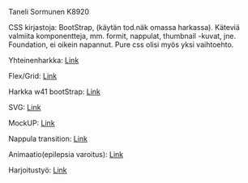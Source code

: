 Taneli Sormunen K8920

CSS kirjastoja: BootStrap, (käytän tod.näk omassa harkassa). Käteviä valmiita komponentteja, mm. formit, nappulat, thumbnail -kuvat, jne. Foundation, ei oikein napannut. Pure css olisi myös yksi vaihtoehto.

Yhteinenharkka: [Link](https://github.com/TheSumppa/Web-visualisointi/tree/master/yhteinenharkka)

Flex/Grid: [Link](https://github.com/TheSumppa/Web-visualisointi/tree/master/Flex_grid)

Harkka w41 bootStrap: [Link](https://github.com/TheSumppa/Web-visualisointi/tree/master/harkka-w41/bs-vakio-teemat)

SVG: [Link](https://github.com/TheSumppa/Web-visualisointi/tree/master/Svg)

MockUP: [Link](https://www.fluidui.com/editor/live/preview/cF9NeFRCTVJTUnd6RlhjVVZXaU9HRnptZlpyaVM3eEF0SA==)

Nappula transition: [Link](https://codepen.io/anon/pen/POedqM?editors=1100)

Animaatio(epilepsia varoitus): [Link](https://codepen.io/anon/pen/ZvzXYB?editors=1100)

Harjoitustyö: [Link](https://thesumppa.github.io/Web-visualisointi/harkkatyo/)
